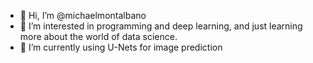 - 👋 Hi, I’m @michaelmontalbano
- 👀 I’m interested in programming and deep learning, and just learning more about the world of data science.
- 🌱 I’m currently using U-Nets for image prediction
<!---
michaelmontalbano/michaelmontalbano is a ✨ special ✨ repository because its `README.md` (this file) appears on your GitHub profile.
You can click the Preview link to take a look at your changes.
--->
